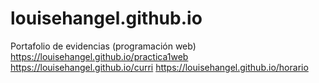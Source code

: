 # louisehangel.github.io
Portafolio de evidencias (programación web)
https://louisehangel.github.io/practica1web
https://louisehangel.github.io/curri
https://louisehangel.github.io/horario

